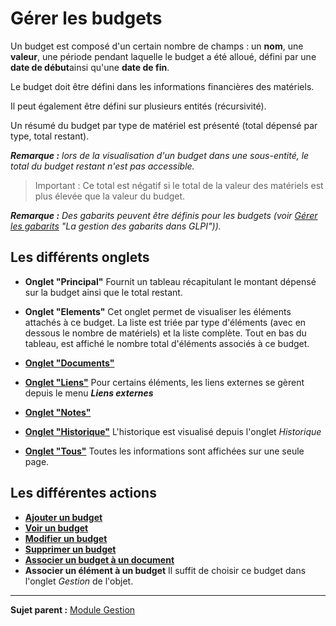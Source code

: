 Gérer les budgets
=================

Un budget est composé d'un certain nombre de champs : un **nom**, une **valeur**, une période pendant laquelle le budget a été alloué, défini par une **date de début**ainsi qu'une **date de fin**.

Le budget doit être défini dans les informations financières des matériels.

Il peut également être défini sur plusieurs entités (récursivité).

Un résumé du budget par type de matériel est présenté (total dépensé par type, total restant).

***Remarque :** lors de la visualisation d'un budget dans une sous-entité, le total du budget restant n'est pas accessible.*

> Important : Ce total est négatif si le total de la valeur des matériels est plus élevée que la valeur du budget.

***Remarque :** Des gabarits peuvent être définis pour les budgets (voir [Gérer les gabarits](index.php?fr/Les_différentes_actions/Gérer_les_gabarits.md) "La gestion des gabarits dans GLPI")).*

Les différents onglets
----------------------
-   **Onglet "Principal"**
    Fournit un tableau récapitulant le montant dépensé sur la budget ainsi que le total restant.

-   **Onglet "Elements"**
    Cet onglet permet de visualiser les éléments attachés à ce budget.
    La liste est triée par type d'éléments (avec en dessous le nombre de matériels) et la liste complète. Tout en bas du tableau, est affiché le nombre total d'éléments associés à ce budget.

-   **[Onglet "Documents"](index.php?fr/Les_différents_onglets/Onglet_Documents.md)**

-  **[Onglet "Liens"](index.php?fr/Les_différents_onglets/Onglet_Liens.md)**
     Pour certains éléments, les liens externes se gèrent depuis le menu ***Liens externes***

-   **[Onglet "Notes"](index.php?fr/Les_différents_onglets/Onglet_Notes.md)**

-   **[Onglet "Historique"](index.php?fr/Les_différents_onglets/Onglet_Historique.md)**
     L'historique est visualisé depuis l'onglet *Historique*

-   **[Onglet "Tous"](index.php?fr/Les_différents_onglets/Onglet_Tous.md)**
    Toutes les informations sont affichées sur une seule page.

Les différentes actions
-----------------------
-   **[Ajouter un budget](index.php?fr/Les_différentes_actions/Créer_un_nouvel_objet.md)**
-   **[Voir un budget](index.php?fr/Les_différentes_actions/Visualiser_un_objet.md)**
-   **[Modifier un budget](index.php?fr/Les_différentes_actions/Modifier_un_objet.md)**
-   **[Supprimer un budget](index.php?fr/Les_différentes_actions/Supprimer_un_objet.md)**
-   **[Associer un budget à un document](index.php?fr/Les_différentes_actions/Lier_un_document_à_un_objet.md)**
-   **Associer un élément à un budget**
    Il suffit de choisir ce budget dans l'onglet *Gestion* de l'objet.

-------
**Sujet parent :** [Module Gestion](index.php?fr/05_Module_Gestion/05_Module_Gestion.md "Le module Gestion permet aux utilisateurs de gérer les contacts, les fournisseurs, les budgets, les contrats et les documents")
